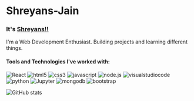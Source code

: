 # Shreyans-Jain

### It's [Shreyans!!](https://www.linkedin.com/in/shreyans-jain-775687226/)
I'm a Web Development Enthusiast. Building projects and learning different things.

#### Tools and Technologies I've worked with:

<div>
  <img alt='React' src='https://img.shields.io/badge/react-100000?style=for-the-badge&logo=React&logoColor=61DAFB&labelColor=282C34&color=282C34'/>
  <img alt='html5' src='https://img.shields.io/badge/html5-100000?style=for-the-badge&logo=html5&logoColor=FEFFFE&labelColor=f06529&color=f06529'/>
  <img alt='css3' src='https://img.shields.io/badge/css3-100000?style=for-the-badge&logo=css3&logoColor=FEFFFE&labelColor=264de4&color=264de4'/>
  <img alt='javascript' src='https://img.shields.io/badge/javascript-100000?style=for-the-badge&logo=javascript&logoColor=F7DF1E&labelColor=333333&color=333333'/>
  <img alt='node.js' src='https://img.shields.io/badge/node.js-100000?style=for-the-badge&logo=node.js&logoColor=FEFFFE&labelColor=6cc248&color=6cc248'/>
  <img alt='visualstudiocode' src='https://img.shields.io/badge/VS_code-100000?style=for-the-badge&logo=visualstudiocode&logoColor=007ACC&labelColor=494848&color=494848'/>
  <img alt='python' src='https://img.shields.io/badge/python-100000?style=for-the-badge&logo=python&logoColor=004DFF&labelColor=FFE701&color=FFE701'/>
  <img alt='Jupyter' src='https://img.shields.io/badge/Jupyter-100000?style=for-the-badge&logo=Jupyter&logoColor=FEFFFE&labelColor=E78000&color=E78000'/>
  <img alt='mongodb' src='https://img.shields.io/badge/mongodb-100000?style=for-the-badge&logo=mongodb&logoColor=FEFFFE&labelColor=3FA037&color=3FA037'/>
  <img alt='bootstrap' src='https://img.shields.io/badge/bootstrap-100000?style=for-the-badge&logo=bootstrap&logoColor=FEFFFE&labelColor=7952B3&color=7952B3'/>
</div>


<!-- Badge generator: https://kapasia-dev-ed.my.site.com/Badges4Me/s/ -->
![GitHub stats](https://github-readme-stats.vercel.app/api?username=Shreyans298&show_icons=true)
